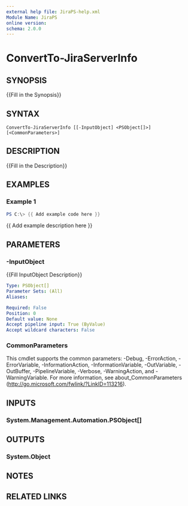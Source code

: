 ```yaml
---
external help file: JiraPS-help.xml
Module Name: JiraPS
online version:
schema: 2.0.0
---
```


# ConvertTo-JiraServerInfo

## SYNOPSIS
{{Fill in the Synopsis}}

## SYNTAX

```
ConvertTo-JiraServerInfo [[-InputObject] <PSObject[]>] [<CommonParameters>]
```

## DESCRIPTION
{{Fill in the Description}}

## EXAMPLES

### Example 1
```powershell
PS C:\> {{ Add example code here }}
```

{{ Add example description here }}

## PARAMETERS

### -InputObject
{{Fill InputObject Description}}

```yaml
Type: PSObject[]
Parameter Sets: (All)
Aliases:

Required: False
Position: 0
Default value: None
Accept pipeline input: True (ByValue)
Accept wildcard characters: False
```

### CommonParameters
This cmdlet supports the common parameters: -Debug, -ErrorAction, -ErrorVariable, -InformationAction, -InformationVariable, -OutVariable, -OutBuffer, -PipelineVariable, -Verbose, -WarningAction, and -WarningVariable. For more information, see about_CommonParameters (http://go.microsoft.com/fwlink/?LinkID=113216).

## INPUTS

### System.Management.Automation.PSObject[]

## OUTPUTS

### System.Object

## NOTES

## RELATED LINKS
